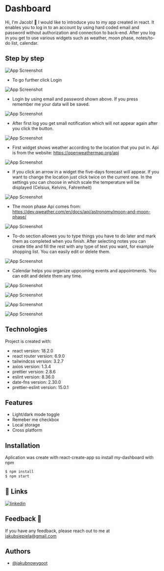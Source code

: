 
# Dashboard

Hi, I'm Jacob! 👋 I would like to introduce you to my app created in react. It enables you to log in to an account by using hard coded email and password without authorization and connection to back-end. After you log in you get to use various widgets such as weather, moon phase, notes/to-do list, calendar.




## Step by step

![App Screenshot](https://snipboard.io/32Rroh.jpg)

* To go further click Login

![App Screenshot](https://snipboard.io/bqUXGj.jpg)

* Login by using email and password shown above. If you press remember me your data will be saved.

![App Screenshot](https://snipboard.io/kyx76O.jpg)

* After first log you get small notification which will not appear again after you click the button.

![App Screenshot](https://snipboard.io/gkLJTp.jpg)

* First widget shows weather according to the location that you put in. Api is from the website: https://openweathermap.org/api

![App Screenshot](https://snipboard.io/pIK7Dq.jpg)

* If you click an arrow in a widget the five-days forecast will appear. If you want to change the location just click twice on the current one. In the settings you can choose in which scale the temperature will be displayed (Celsius, Kelvins, Fahrenheit)

![App Screenshot](https://snipboard.io/WUzfx5.jpg)

* The moon phase Api comes from: https://dev.qweather.com/en/docs/api/astronomy/moon-and-moon-phase/

![App Screenshot](https://snipboard.io/yTnisY.jpg)

* To-do section allowes you to type things you have to do later and mark them as completed when you finish. After selecting notes you can create title and fill the rest with any type of text you want, for example shopping list. You can easily edit or delete them.


![App Screenshot](https://snipboard.io/HbrxSP.jpg)

* Calendar helps you organize uppcoming events and appointments. You can edit and delete them any time.


![App Screenshot](https://snipboard.io/ho14xj.jpg)

![App Screenshot](https://snipboard.io/iybowO.jpg)

![App Screenshot](https://snipboard.io/X3FuQb.jpg)

![App Screenshot](https://snipboard.io/D2GXp5.jpg)

## Technologies
Project is created with:
* react version: 18.2.0
* react router version: 6.9.0
* tailwindcss version: 3.2.7
* axios version: 1.3.4
* prettier version: 2.8.6
* eslint version: 8.36.0
* date-fns version: 2.30.0
* prettier-eslint version: 15.0.1




## Features

- Light/dark mode toggle
- Remeber me checkbox
- Local storage
- Cross platform


## Installation
Aplication was create with react-create-app
so install my-dashboard with npm

```bash
$ npm install
$ npm start
```

## 🔗 Links

[![linkedin](https://img.shields.io/badge/linkedin-0A66C2?style=for-the-badge&logo=linkedin&logoColor=white)](https://www.linkedin.com/in/jakub-siepiela-239223282//)



## Feedback 🚀

If you have any feedback, please reach out to me at jakubsiepiela@gmail.com


## Authors

- [@jakubnowygoot](https://github.com/jakubnowygoot)

